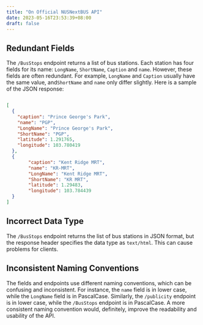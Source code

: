 ```yaml
---
title: "On Official NUSNextBUS API"
date: 2023-05-16T23:53:39+08:00
draft: false
---
```


## Redundant Fields

The `/BusStops` endpoint returns a list of bus stations.
Each station has four fields for its name:
`LongName`, `ShortName`, `Caption` and `name`.
However, these fields are often redundant.
For example, `LongName` and `Caption` usually have the same value,
and`ShortName` and `name` only differ slightly.
Here is a sample of the JSON response:
```json

[
  {
    "caption": "Prince George's Park",
    "name": "PGP",
    "LongName": "Prince George's Park",
    "ShortName": "PGP",
    "latitude": 1.291765,
    "longitude": 103.780419
  },
  {
        "caption": "Kent Ridge MRT",
        "name": "KR-MRT",
        "LongName": "Kent Ridge MRT",
        "ShortName": "KR MRT",
        "latitude": 1.29483,
        "longitude": 103.784439
  }
]
```

## Incorrect Data Type

The `/BusStops` endpoint returns the list of bus stations in JSON format,
but the response header specifies the data type as `text/html`.
This can cause problems for clients.

## Inconsistent Naming Conventions

The fields and endpoints use different naming conventions,
which can be confusing and inconsistent.
For instance, the `name` field is in lower case,
while the `LongName` field is in PascalCase.
Similarly, the `/publicity` endpoint is in lower case,
while the `/BusStops` endpoint is in PascalCase.
A more consistent naming convention would,
definitely, improve the readability and usability of the API.